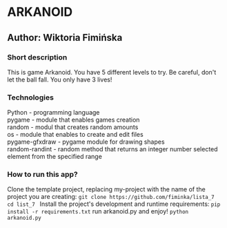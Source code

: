# ARKANOID
## Author: Wiktoria Fimińska
### Short description
This is game Arkanoid. You have 5 different levels to try. Be careful, don't let the ball fall. You only have 3 lives!

### Technologies
Python - programming language\
pygame - module that enables games creation\
random - modul that creates random amounts\
os - module that enables to create and edit files\
pygame-gfxdraw - pygame module for drawing shapes\
random-randint - random method that returns an integer number selected element from the specified range

### How to run this app?
Clone the template project, replacing my-project with the name of the project you are creating: 
`git clone https://github.com/fiminka/lista_7 ` 
`cd list_7 `
Install the project's development and runtime requirements: 
`pip install -r requirements.txt`
run arkanoid.py and enjoy! `python arkanoid.py`
